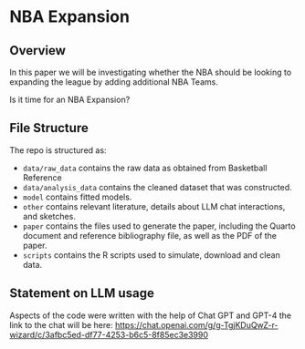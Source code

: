 # NBA Expansion

## Overview

In this paper we will be investigating whether the NBA should be looking to expanding the league by adding additional NBA Teams.

Is it time for an NBA Expansion?


## File Structure

The repo is structured as:

-   `data/raw_data` contains the raw data as obtained from Basketball Reference
-   `data/analysis_data` contains the cleaned dataset that was constructed.
-   `model` contains fitted models. 
-   `other` contains relevant literature, details about LLM chat interactions, and sketches.
-   `paper` contains the files used to generate the paper, including the Quarto document and reference bibliography file, as well as the PDF of the paper. 
-   `scripts` contains the R scripts used to simulate, download and clean data.


## Statement on LLM usage

Aspects of the code were written with the help of Chat GPT and GPT-4 the link to the chat will be here:
https://chat.openai.com/g/g-TgjKDuQwZ-r-wizard/c/3afbc5ed-df77-4253-b6c5-8f85ec3e3990

